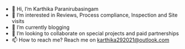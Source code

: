 - 👋 Hi, I’m Karthika Paranirubasingam
- 👀 I’m interested in Reviews, Process compliance, Inspection and Site visits
- 🌱 I’m currently blogging
- 💞️ I’m looking to collaborate on special projects and paid partnerships
- 📫 How to reach me? Reach me on karthika292021@outlook.com

<!---
karthiparani/karthiparani is a ✨ special ✨ repository because its `README.md` (this file) appears on your GitHub profile.
You can click the Preview link to take a look at your changes.
--->
